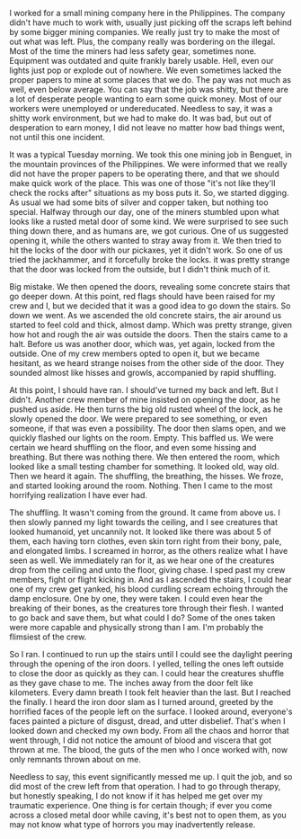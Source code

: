 I worked for a small mining company here in the Philippines. The company didn't have much to work with, usually just picking off the scraps left behind by some bigger mining companies. We really just try to make the most of out what was left. Plus, the company really was bordering on the illegal. Most of the time the miners had less safety gear, sometimes none. Equipment was outdated and quite frankly barely usable. Hell, even our lights just pop or explode out of nowhere. We even sometimes lacked the proper papers to mine at some places that we do. The pay was not much as well, even below average. You can say that the job was shitty, but there are a lot of desperate people wanting to earn some quick money. Most of our workers were unemployed or undereducated. Needless to say, it was a shitty work environment, but we had to make do. It was bad, but out of desperation to earn money, I did not leave no matter how bad things went, not until this one incident. 

It was a typical Tuesday morning. We took this one mining job in Benguet, in the mountain provinces of the Philippines. We were informed that we really did not have the proper papers to be operating there, and that we should make quick work of the place. This was one of those "it's not like they'll check the rocks after" situations as my boss puts it. So, we started digging. As usual we had some bits of silver and copper taken, but nothing too special. Halfway through our day, one of the miners stumbled upon what looks like a rusted metal door of some kind. We were surprised to see such thing down there, and as humans are, we got curious. One of us suggested opening it, while the others wanted to stray away from it. We then tried to hit the locks of the door with our pickaxes, yet it didn't work. So one of us tried the jackhammer, and it forcefully broke the locks. it was pretty strange that the door was locked from the outside, but I didn't think much of it. 


Big mistake. We then opened the doors, revealing some concrete stairs that go deeper down. At this point, red flags should have been raised for my crew and I, but we decided that it was a good idea to go down the stairs. So down we went. As we ascended the old concrete stairs, the air around us started to feel cold and thick, almost damp. Which was pretty strange, given how hot and rough the air was outside the doors. Then the stairs came to a halt. Before us was another door, which was, yet again, locked from the outside. One of my crew members opted to open it, but we became hesitant, as we heard strange noises from the other side of the door. They sounded almost like hisses and growls, accompanied by rapid shuffling.

 At this point, I should have ran. I should've turned my back and left. But I didn't. Another crew member of mine insisted on opening the door, as he pushed us aside. He then turns the big old rusted wheel of the lock, as he slowly opened the door. We were prepared to see something, or even someone, if that was even a possibility. The door then slams open, and we quickly flashed our lights on the room. Empty. This baffled us. We were certain we heard shuffling on the floor, and even some hissing and breathing. But there was nothing there. We then entered the room, which looked like a small testing chamber for something. It looked old, way old. Then we heard it again. The shuffling, the breathing, the hisses. We froze, and started looking around the room. Nothing. Then I came to the most horrifying realization I have ever had.

 The shuffling. It wasn't coming from the ground. It came from above us. I then slowly panned my light towards the ceiling, and I see creatures that looked humanoid, yet uncannily not. It looked like there was about 5 of them, each having torn clothes, even skin torn right from their bony, pale, and elongated limbs. I screamed in horror, as the others realize what I have seen as well. We immediately ran for it, as we hear one of the creatures drop from the ceiling and unto the floor, giving chase. I sped past my crew members, fight or flight kicking in. And as I ascended the stairs, I could hear one of my crew get yanked, his blood curdling scream echoing through the damp enclosure. One by one, they were taken. I could even hear the breaking of their bones, as the creatures tore through their flesh. I wanted to go back and save them, but what could I do? Some of the ones taken were more capable and physically strong than I am. I'm probably the flimsiest of the crew. 

So I ran. I continued to run up the stairs until I could see the daylight peering through the opening of the iron doors. I yelled, telling the ones left outside to close the door as quickly as they can. I could hear the creatures shuffle as they gave chase to me. The inches away from the door felt like kilometers. Every damn breath I took felt heavier than the last. But I reached the finally. I heard the iron door slam as I turned around, greeted by the horrified faces of the people left on the surface. I looked around, everyone's faces painted a picture of disgust, dread, and utter disbelief. That's when I looked down and checked my own body. From all the chaos and horror that went through, I did not notice the amount of blood and viscera that got thrown at me.    The blood, the guts of the men who I once worked with, now only remnants thrown about on me. 

Needless to say, this event significantly messed me up. I quit the job, and so did most of the crew left from that operation. I had to go through therapy, but honestly speaking, I do not know if it has helped me get over my traumatic experience. One thing is for certain though; if ever you come across a closed metal door while caving, it's best not to open them, as you may not know what type of horrors you may inadvertently release.